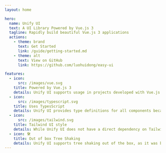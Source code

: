 ```yaml
---
layout: home

hero:
  name: Unify UI
  text: A UI Library Powered by Vue.js 3
  tagline: Rapidly build beautiful Vue.js 3 applications
  actions:
    - theme: brand
      text: Get Started
      link: /guide/getting-started.md
    - theme: alt
      text: View on GitHub
      link: https://github.com/luohuidong/easy-ui

features:
  - icon:
      src: /images/vue.svg
    title: Powered by Vue.js 3
    details: Unify UI supports usage in projects developed with Vue.js 3.
  - icon:
      src: /images/typescript.svg
    title: Uses TypesScript
    details: Unify UI provides type definitions for all components because it was built with the latest stable version of TypeScript.
  - icon:
      src: /images/tailwind.svg
    title: Tailwind UI style
    details: While Unify UI does not have a direct dependency on Tailwind CSS, the styling of all components is heavily influenced by the style of Tailwind UI components.
  - icon: 🛠️
    title: Out of box Tree Shaking
    details: Unify UI supports tree shaking out of the box, as it was built using ES Modules.
---
```

